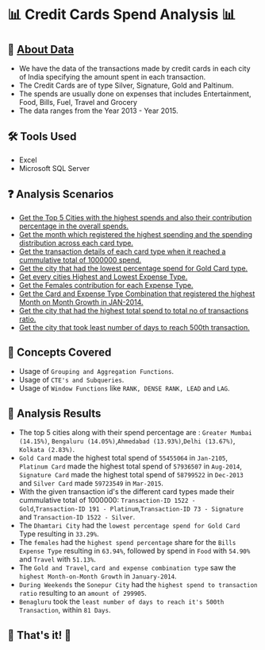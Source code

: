 # 📊 Credit Cards Spend Analysis 📊

## 📍 [About Data](https://github.com/AnalystDaipayan/Credit_Card_Spend_Analysis/tree/main/Datasets) 
- We have the data of the transactions made by credit cards in each city of India specifying the amount spent in each transaction.
- The Credit Cards are of type Silver, Signature, Gold and Paltinum.
- The spends are usually done on expenses that includes Entertainment, Food, Bills, Fuel, Travel and Grocery
- The data ranges from the Year 2013 - Year 2015.

## 🛠️ Tools Used
- Excel
- Microsoft SQL Server

## ❓ Analysis Scenarios
- [Get the Top 5 Cities with the highest spends and also their contribution percentage in the overall spends.](https://github.com/AnalystDaipayan/Credit_Card_Spend_Analysis/blob/main/SQLSolution/SQLAnalysis.md)
- [Get the month which registered the highest spending and the spending distribution across each card type.](https://github.com/AnalystDaipayan/Credit_Card_Spend_Analysis/blob/main/SQLSolution/SQLAnalysis.md)
- [Get the transaction details of each card type when it reached a cummulative total of 1000000 spend.](https://github.com/AnalystDaipayan/Credit_Card_Spend_Analysis/blob/main/SQLSolution/SQLAnalysis.md)
- [Get the city that had the lowest percentage spend for Gold Card type.](https://github.com/AnalystDaipayan/Credit_Card_Spend_Analysis/blob/main/SQLSolution/SQLAnalysis.md)
- [Get every cities Highest and Lowest Expense Type.](https://github.com/AnalystDaipayan/Credit_Card_Spend_Analysis/blob/main/SQLSolution/SQLAnalysis.md)
- [Get the Females contribution for each Expense Type.](https://github.com/AnalystDaipayan/Credit_Card_Spend_Analysis/blob/main/SQLSolution/SQLAnalysis.md)
- [Get the Card and Expense Type Combination that registered the highest Month on Month Growth in JAN-2014.](https://github.com/AnalystDaipayan/Credit_Card_Spend_Analysis/blob/main/SQLSolution/SQLAnalysis.md)
- [Get the city that had the highest total spend to total no of transactions ratio.](https://github.com/AnalystDaipayan/Credit_Card_Spend_Analysis/blob/main/SQLSolution/SQLAnalysis.md)
- [Get the city that took least number of days to reach 500th transaction.](https://github.com/AnalystDaipayan/Credit_Card_Spend_Analysis/blob/main/SQLSolution/SQLAnalysis.md)

## 🎡 Concepts Covered
- Usage of ```Grouping and Aggregation Functions```.
- Usage of ```CTE's and Subqueries```.
- Usage of ```Window Functions``` like ```RANK, DENSE RANK, LEAD``` and ```LAG```.

## 🎯 Analysis Results 
- The top 5 cities along with their spend percentage are : ```Greater Mumbai (14.15%)```, ```Bengaluru (14.05%)```,```Ahmedabad (13.93%)```,```Delhi (13.67%)```, ```Kolkata (2.83%)```.
- ```Gold Card``` made the highest total spend of ```55455064``` in ```Jan-2105```, ```Platinum Card``` made the highest total spend of ```57936507``` in ```Aug-2014```, ```Signature Card``` made the highest total spend of ```58799522``` in ```Dec-2013``` and ```Silver Card``` made ```59723549``` in ```Mar-2015```.
- With the given transaction id's the different card types made their cummulative total of 1000000: ```Transaction-ID 1522 - Gold```,```Transaction-ID 191 - Platinum```,```Transaction-ID 73 - Signature``` and ```Transaction-ID 1522 - Silver```.
- The ```Dhamtari City``` had the ```lowest percentage spend for Gold Card``` Type resulting in ```33.29%```.
- The ```females``` had the ```highest spend percentage``` share for the ```Bills Expense Type``` resulting in ```63.94%```, followed by spend in ```Food``` with ```54.90%``` and ```Travel``` with ```51.13%```.
- The ```Gold and Travel```, ```card and expense combination type``` saw the ```highest Month-on-Month Growth``` in ```January-2014```.
- ```During Weekends``` the ```Sonepur City``` had the ```highest spend to transaction ratio``` resulting to an ```amount of 299905```.
- ```Benagluru``` took the ```least number of days to reach it's 500th Transaction```, within ```81 Days```.

## 🎉 That's it! 🎉

